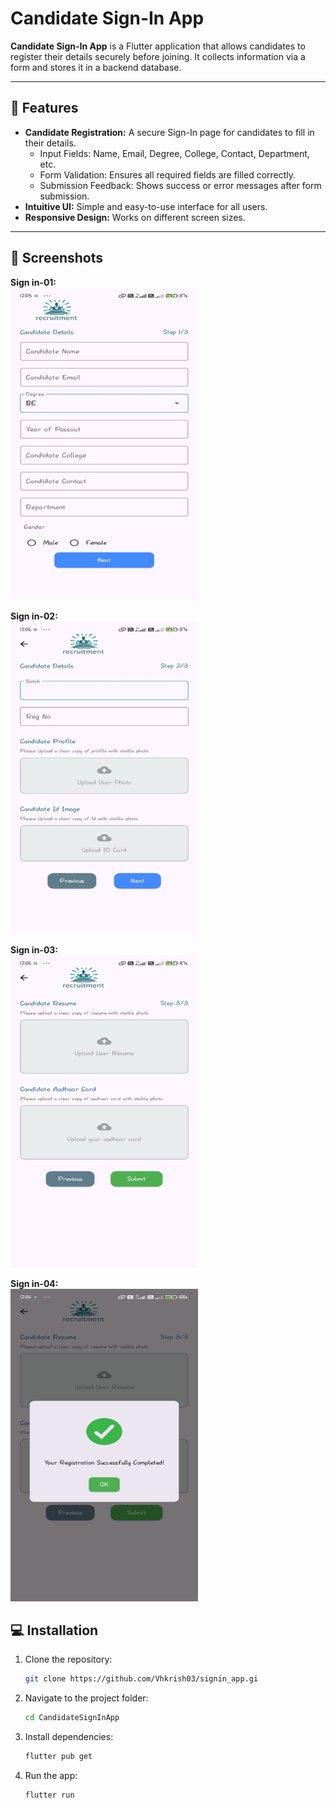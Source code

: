 # Candidate Sign-In App

**Candidate Sign-In App** is a Flutter application that allows candidates to register their details securely before joining. It collects information via a form and stores it in a backend database.

---

## 🚀 Features
- **Candidate Registration:** A secure Sign-In page for candidates to fill in their details.
  - Input Fields: Name, Email, Degree, College, Contact, Department, etc.
  - Form Validation: Ensures all required fields are filled correctly.
  - Submission Feedback: Shows success or error messages after form submission.
- **Intuitive UI:** Simple and easy-to-use interface for all users.
- **Responsive Design:** Works on different screen sizes.

---

## 📸 Screenshots

**Sign in-01:**  
<img src="assets/Screenshorts/signin01.jpg" alt="Sign-In Page01"  height="500" width="300"/>

**Sign in-02:**  
<img src="assets/Screenshorts/signin02.jpg" alt="Sign-In Page02" height="500" width="300"/>

**Sign in-03:**  
<img src="assets/Screenshorts/signin03.jpg" alt="Sign-In Page03" height="500"  width="300"/>

**Sign in-04:**  
<img src="assets/Screenshorts/signin04.jpg" alt="Sign-In Page04" height="500" width="300"/>

## 💻 Installation

1. Clone the repository:
   ```bash
   git clone https://github.com/Vhkrish03/signin_app.gi
2. Navigate to the project folder:
   ```bash
   cd CandidateSignInApp
3. Install dependencies:
   ```bash
   flutter pub get
4. Run the app:
   ```bash
   flutter run

